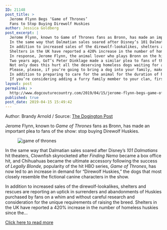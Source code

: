 ```yaml
---
ID: 21148
post_title: >
  Jerome Flynn Begs ‘Game of Thrones’
  Fans to Stop Buying Direwolf Huskies
author: Jessica Goldberg
post_excerpt: |
  Jerome Flynn, known to Game of Thrones fans as Bronn, has made an important plea to fans of the show: stop buying Direwolf Huskies.
  In the same way that Dalmatian sales soared after Disney’s 101 Dalmatians hit theaters, Clownfish skyrocketed after Finding Nemo became a box office hit, and Chihuahuas became the ultimate accessory following the success of Legally Blonde, popularity of the hit HBO series, Game of Thrones, has now led to an increase in demand for “Direwolf Huskies,” the dogs that most closely resemble the fictional canine characters in the show.
  In addition to increased sales of the direwolf-lookalikes, shelters and rescues are reporting an uptick in surrenders and abandonments of Huskies purchased by fans on a whim and without careful research and consideration for the unique requirements of raising the breed.
  Shelters in the UK have reported a 420% increase in the number of homeless huskies since the show began airing.
  In response, Jerome Flynn, the animal lover who plays Bronn on the hit show, is teaming up with PETA to remind potential guardians to be prepared to care for dogs for a lifetime when expanding the family.
  Two years ago, GoT’s Peter Dinklage made a similar plea to fans of the show with a public statement against adopting huskies just because of the show: “Please, to all of Game of Thrones‘ many wonderful fans, we understand that due to the direwolves’ huge popularity, many folks are going out and buying huskies.
  Not only does this hurt all the deserving homeless dogs waiting for a chance at a good home in shelters, but shelters are also reporting that many of these huskies are being abandoned as often happens when dogs are bought on impulse, without understanding their needs.
  Please, please, if you’re going to bring a dog into your family, make sure that you’re prepared for such a tremendous responsibility and remember to always, ALWAYS, adopt from a shelter.” Remember, bringing a dog into your home is a lifelong commitment and one that shouldn’t be taken lightly.
  In addition to preparing to care for the animal for the duration of his lifetime, potential pet parents should carefully consider whether their lifestyle is appropriate for the breed they choose.
  If you’re considering adding a furry family member to your clan, first review these Top 7 Tips for Choosing the Right Dog for Your Home.
layout: post
permalink: >
  http://www.dogcouturecountry.com/2019/04/15/jerome-flynn-begs-game-of-thrones-fans-to-stop-buying-direwolf-huskies/
published: true
post_date: 2019-04-15 15:49:42
---
```

<p class="article-info-author-source"> <span>Author: Brandy Arnold</span>&nbsp;/&nbsp;<span>Source: <a href="https://www.dogingtonpost.com/jerome-flynn-begs-game-of-thrones-fans-to-stop-buying-direwolf-huskies/" target="_blank">The Dogington Post</a></span> </p> <p>Jerome Flynn, known to <em>Game of Thrones</em> fans as Bronn, has made an important plea to fans of the show: stop buying Direwolf Huskies.</p>
<figure><img alt="game of thrones" sizes="(max-width: 722px) 100vw, 722px" src="https://www.dogingtonpost.com/wp-content/uploads/2015/04/puppymill.jpg" srcset="https://www.dogingtonpost.com/wp-content/uploads/2015/04/puppymill.jpg 722w, https://www.dogingtonpost.com/wp-content/uploads/2015/04/puppymill-300x202.jpg 300w, https://www.dogingtonpost.com/wp-content/uploads/2015/04/puppymill-610x410.jpg 610w"></figure>
<p>In the same way that Dalmatian sales soared after Disney’s <em>101 Dalmatians</em> hit theaters, Clownfish skyrocketed after <em>Finding Nemo</em> became a box office hit, and Chihuahuas became the ultimate accessory following the success of <em>Legally Blonde,</em> popularity of the hit HBO series, <em>Game of Thrones</em>, has now led to an increase in demand for “Direwolf Huskies,” the dogs that most closely resemble the fictional canine characters in the show.</p>
<p>In addition to increased sales of the direwolf-lookalikes, shelters and rescues are reporting an uptick in surrenders and abandonments of Huskies purchased by fans on a whim and without careful research and consideration for the unique requirements of raising the breed. Shelters in the UK have reported a 420% increase in the number of homeless huskies since the...</p> <p class="article-info-more"> <a href="https://www.dogingtonpost.com/jerome-flynn-begs-game-of-thrones-fans-to-stop-buying-direwolf-huskies/" target="_blank">Click here to read more</a> </p>